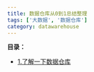 ```yaml
---
title: 数据仓库从0到1总结整理
tags: ['大数据', '数据仓库']
category: datawarehouse
---
```


**目录：**
- [1.了解一下数据仓库](http://www.buildupchao.cn/datawarehouse/2019/05/20/dw-conception-and-ER-entity-model.html)
